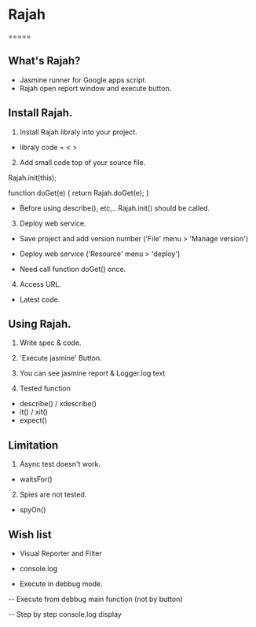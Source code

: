 # Rajah
=====

## What's Rajah?

- Jasmine runner for Google apps script.
- Rajah open report window and execute button.


## Install Rajah.

1. Install Rajah libraly into your project.
- libraly code = <                         >

2. Add small code top of your source file.


Rajah.init(this);

function doGet(e) {
    return Rajah.doGet(e);
}


- Before using describe(), etc,.. Rajah.init() should be called.

3. Deploy web service.

- Save project and add version number ('File' menu > 'Manage version')
- Deploy web service ('Resource' menu > 'deploy')

- Need call function doGet() once.

4. Access URL.

- Latest code.


## Using Rajah.

1. Write spec & code.

2. 'Execute jasmine' Button.

3. You can see jasmine report & Logger.log text

4. Tested function

- describe() / xdescribe()
- it() / xit()
- expect()


## Limitation

1. Async test doesn't work.

- waitsFor()

2. Spies are not tested.

- spyOn()


## Wish list

- Visual Reporter and Filter

- console.log

- Execute in debbug mode.

-- Execute from debbug main function (not by button)

-- Step by step console.log display




